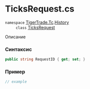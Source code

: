
# TicksRequest.cs
`namespace` [TigerTrade.Tc](../../../../TigerTrade.Tc.md).[History](../../../../TigerTrade.Tc/History.md)  
&nbsp;&nbsp;&nbsp;&nbsp;&nbsp;&nbsp;&nbsp;&nbsp;&nbsp;`class` [TicksRequest](../../TicksRequest.cs.md)

Описание

### Синтаксис
```csharp
public string RequestID { get; set; }
```
### Пример  
```csharp
// example
```
